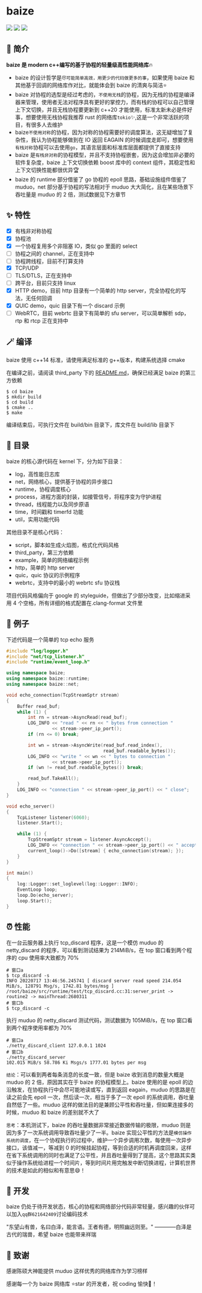 # baize

![](https://img.shields.io/github/forks/zhngs/baize)
![](https://img.shields.io/github/stars/zhngs/baize)
![](https://img.shields.io/github/license/zhngs/baize)

## :rainbow: 简介

**baize 是 modern c++编写的基于协程的轻量级高性能网络库**:fire:

- baize 的设计哲学是`尽可能简单高效，用更少的代码做更多的事`，如果使用 baize 和其他基于回调的网络库作对比，就能体会到 baize 的清爽与简洁:star:
- baize 对协程的选型是经过考虑的，`不使用无栈`的协程，因为无栈的协程是编译器来管理，使用者无法对程序具有更好的掌控力，而有栈的协程可以自己管理上下文切换，并且无栈协程要更新到 c++20 才能使用，标准太新未必是件好事，想要使用无栈协程我推荐 rust 的网络库`tokio`:sparkles:,这是一个非常活跃的项目，有很多人去维护
- baize`不使用对称`的协程，因为对称的协程需要好的调度算法，这无疑增加了复杂性，我认为协程能够做到在 IO 返回 EAGAIN 的时候调度走即可，想要使用`有栈对称`协程可以去使用`go`，其语言层面和标准库层面都提供了直接支持
- baize 是`有栈非对称`的协程模型，并且不支持协程嵌套，因为这会增加非必要的软件复杂度，baize 上下文切换依赖 boost 库中的 context 组件，其稳定性和上下文切换性能都很优异:trophy:
- baize 的 runtime 部分借鉴了 go 协程的 epoll 思路，基础设施组件借鉴了 muduo，net 部分基于协程的写法相对于 muduo 大大简化，且在某些场景下吞吐量是 muduo 的 2 倍，测试数据见下方章节

## :sparkles: 特性

- [x] 有栈非对称协程
- [x] 协程池
- [x] 一个协程复用多个非阻塞 IO，类似 go 里面的 select
- [ ] 协程之间的 channel，正在支持中
- [ ] 协程跨线程，目前不打算支持
- [x] TCP/UDP
- [ ] TLS/DTLS，正在支持中
- [ ] 跨平台，目前只支持 linux
- [x] HTTP demo，目前 http 目录有一个简单的 http server，完全协程化的写法，无任何回调
- [x] QUIC demo，quic 目录下有一个 discard 示例
- [ ] WebRTC，目前 webrtc 目录下有简单的 sfu server，可以简单解析 sdp，rtp 和 rtcp 正在支持中

## :magic_wand: 编译

baize 使用 c++14 标准，请使用满足标准的 g++版本，构建系统选择 cmake

在编译之前，请阅读 third_party 下的 [README.md](./third_party/README.md)，确保已经满足 baize 的第三方依赖

```shell
$ cd baize
$ mkdir build
$ cd build
$ cmake ..
$ make
```

编译结束后，可执行文件在 build/bin 目录下，库文件在 build/lib 目录下

## :receipt: 目录

baize 的核心源代码在 kernel 下，分为如下目录：

- log，高性能日志库
- net，网络核心，提供基于协程的异步接口
- runtime，协程调度核心
- process，进程方面的封装，如接管信号，将程序变为守护进程
- thread，线程能力以及同步原语
- time，时间戳和 timerfd 功能
- util，实用功能代码

其他目录不是核心代码：

- script，脚本如生成火焰图，格式化代码风格
- third_party，第三方依赖
- example，简单的网络编程示例
- http，简单的 http server
- quic，quic 协议的示例程序
- webrtc，支持中的最小的 webrtc sfu 协议栈

项目代码风格偏向于 google 的 styleguide，但做出了少部分改变，比如缩进采用 4 个空格，所有详细的格式配置在.clang-format 文件里

## :chestnut: 例子

下述代码是一个简单的 tcp echo 服务

```cpp
#include "log/logger.h"
#include "net/tcp_listener.h"
#include "runtime/event_loop.h"

using namespace baize;
using namespace baize::runtime;
using namespace baize::net;

void echo_connection(TcpStreamSptr stream)
{
    Buffer read_buf;
    while (1) {
        int rn = stream->AsyncRead(read_buf);
        LOG_INFO << "read " << rn << " bytes from connection "
                 << stream->peer_ip_port();
        if (rn <= 0) break;

        int wn = stream->AsyncWrite(read_buf.read_index(),
                                    read_buf.readable_bytes());
        LOG_INFO << "write " << wn << " bytes to connection "
                 << stream->peer_ip_port();
        if (wn != read_buf.readable_bytes()) break;

        read_buf.TakeAll();
    }
    LOG_INFO << "connection " << stream->peer_ip_port() << " close";
}

void echo_server()
{
    TcpListener listener(6060);
    listener.Start();

    while (1) {
        TcpStreamSptr stream = listener.AsyncAccept();
        LOG_INFO << "connection " << stream->peer_ip_port() << " accept";
        current_loop()->Do([stream] { echo_connection(stream); });
    }
}

int main()
{
    log::Logger::set_loglevel(log::Logger::INFO);
    EventLoop loop;
    loop.Do(echo_server);
    loop.Start();
}
```

## :alarm_clock: 性能

在一台云服务器上执行 tcp_discard 程序，这是一个模仿 muduo 的 netty_discard 的程序，可以看到测试结果为 214MiB/s，在 top 窗口看到两个程序的 cpu 使用率大致都为 70%

```shell
# 窗口a
$ tcp_discard -s
INFO 20220717 13:46:56.245741 [ discard server read speed 214.054 MiB/s, 128791 Msg/s, 1742.81 bytes/msg ] /root/baize/src/runtime/test/tcp_discard.cc:31:server_print -> routine2 -> mainThread:2680311
# 窗口b
$ tcp_discard -c
```

执行 muduo 的 netty_discard 测试代码，测试数据为 105MiB/s，在 top 窗口看到两个程序使用率都为 70%

```shell
# 窗口a
./netty_discard_client 127.0.0.1 1024
# 窗口b
./netty_discard_server
102.015 MiB/s 58.786 Ki Msgs/s 1777.01 bytes per msg
```

`结论`：可以看到两者每条消息的长度一致，但是 baize 收到消息的数量大概是 muduo 的 2 倍，原因其实在于 baize 的协程模型上。baize 使用的是 epoll 的边沿触发，在协程执行中会尽可能地读或写，直到返回 eagain，muduo 的思路是在读之前会先 epoll 一次，然后读一次，相当于多了一次 epoll 的系统调用，吞吐量自然低了一些。muduo 这样的做法目的是兼顾公平性和吞吐量，但如果连接多的时候，muduo 和 baize 的差别就不大了

`思考`：本机测试下，baize 的吞吐量数据非常接近数据传输的极限，muduo 则是因为多了一次系统调用导致吞吐量少了一半。baize 实现公平性的方法是`模仿操作系统的调度`，在一个协程执行的过程中，维护一个异步调用次数，每使用一次异步接口，该值减一，等减到 0 的时候挂起协程，等到合适的时机再调度回来，这样在省下系统调用的同时也满足了公平性，并且吞吐量得到了提高，这个思路其实类似于操作系统给进程一个时间片，等到时间片用完触发中断切换进程，计算机世界的技术是如此的相似和有意思:smile:！

## :love_letter: 开发

baize 仍处于待开发状态，核心的协程和网络部分代码非常轻量，感兴趣的伙伴可以加入`qq群621642409`讨论编码技术

"东望山有兽，名曰白泽，能言语。王者有德，明照幽远则至。" ————白泽是古代的瑞兽，希望 baize 也能带来祥瑞

## :partying_face: 致谢

感谢陈硕大神能提供 muduo 这样优秀的网络库作为学习榜样

感谢每一个为 baize 网络库 :star:star 的开发者，祝 coding 愉快:clinking_glasses:！
